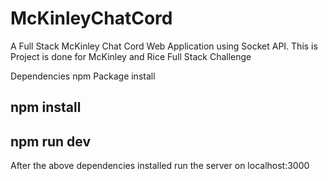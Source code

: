 # McKinleyChatCord
A Full Stack McKinley Chat Cord Web Application using Socket API. This is Project is done for McKinley and Rice Full Stack Challenge

Dependencies npm Package install

## npm install
## npm run dev

After the above dependencies installed run the server on localhost:3000 
